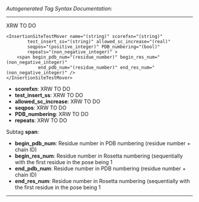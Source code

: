_Autogenerated Tag Syntax Documentation:_

---
XRW TO DO

```
<InsertionSiteTestMover name="(string)" scorefxn="(string)"
        test_insert_ss="(string)" allowed_sc_increase="(real)"
        seqpos="(positive_integer)" PDB_numbering="(bool)"
        repeats="(non_negative_integer)" >
    <span begin_pdb_num="(residue_number)" begin_res_num="(non_negative_integer)"
            end_pdb_num="(residue_number)" end_res_num="(non_negative_integer)" />
</InsertionSiteTestMover>
```

-   **scorefxn**: XRW TO DO
-   **test_insert_ss**: XRW TO DO
-   **allowed_sc_increase**: XRW TO DO
-   **seqpos**: XRW TO DO
-   **PDB_numbering**: XRW TO DO
-   **repeats**: XRW TO DO


Subtag **span**:   

-   **begin_pdb_num**: Residue number in PDB numbering (residue number + chain ID)
-   **begin_res_num**: Residue number in Rosetta numbering (sequentially with the first residue in the pose being 1
-   **end_pdb_num**: Residue number in PDB numbering (residue number + chain ID)
-   **end_res_num**: Residue number in Rosetta numbering (sequentially with the first residue in the pose being 1

---
